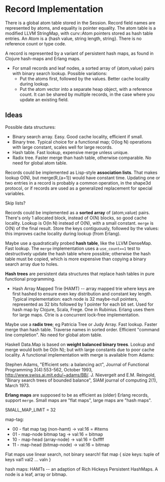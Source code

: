 # Record Implementation

There is a global atom table stored in the Session. Record field names
are represented by atoms, and equality is pointer equality.
The atom table is a modified LLVM StringMap, with curv::Atom pointers
stored as hash table entries. An Atom is a {hash value, string length, string}.
There is no reference count or type code.

A record is represented by a variant of persistent hash maps, as found in
Clojure hash-maps and Erlang maps.
* For small records and leaf nodes, a sorted array of {atom,value} pairs
  with binary search lookup. Possible variations:
  * Put the atoms first, followed by the values. Better cache locality
    during lookup.
  * Put the atom vector into a separate heap object, with a reference count.
    It can be shared by multiple records, in the case where you update an
    existing field.

## Ideas

Possible data structures:
* Binary search array. Easy. Good cache locality, efficient if small.
* Binary tree. Typical choice for a functional map; O(log N) operations
  with large constant, scales well for large records.
* Hash table. Fast lookup, expensive merge unless unique.
* Radix tree. Faster merge than hash table, otherwise comparable.
  No need for global atom table.

Records could be implemented as Lisp-style **association lists**.
That makes lookup O(N), but merge(R,{a=1}) would have constant time.
Updating one or two entries in a record is probably a common operation,
in the shape3d protocol, or if records are used as a generalized replacement
for special variables.

Skip lists?

Records could be implemented as a **sorted array** of (atom,value) pairs.
There's only 1 allocated block, instead of O(N) blocks, so good cache locality.
Lookup is O(ln N) instead of O(N), with a small constant.
`merge` is O(N) of the final result.
Store the keys contiguously, followed by the values: this improves cache
locality during lookup (from Erlang).

Maybe use a quadratically probed **hash table**, like the LLVM DenseMap.
Fast lookup.
The `merge` implementation uses a `use_count==1` test to destructively update
the hash table where possible; otherwise the hash table must be copied,
which is more expensive than copying a binary search array due to holes.

**Hash trees** are persistent data structures that replace hash tables in
pure functional programming.
* Hash Array Mapped Trie (HAMT) -- array mapped trie where keys are first
  hashed to ensure even key distribution and constant key length. Typical
  implementation: each node is 32 maybe-null pointers, represented as 32 bits
  followed by 1 pointer for each bit set. Used for hash map by Clojure, Scala,
  Frege. One in Rubinius. Erlang uses them for large maps.
  Ctrie is a concurrent lock-free implementation.

Maybe use a **radix tree**; eg Patricia Tree or Judy Array.
Fast lookup. Faster merge than hash table. Traverse names in sorted order.
Efficient "command line completion". No need for global atom table.

Haskell Data.Map is based on **weight balanced binary trees**.
Lookup and merge would both be O(ln N); but with large constants due to
poor cache locality.
A functional implementation with merge is available from Adams:

Stephen Adams, "Efficient sets: a balancing act", Journal of Functional Programming 3(4):553-562, October 1993, http://www.swiss.ai.mit.edu/~adams/BB/.
J. Nievergelt and E.M. Reingold, "Binary search trees of bounded balance", SIAM journal of computing 2(1), March 1973.

**Erlang maps** are supposed to be as efficient as (older) Erlang records,
support `merge`. Small maps are "flat maps", large maps are "hash maps".

SMALL_MAP_LIMIT = 32

map-tag:
* 00 - flat map tag (non-hamt) -> val:16 = #items
* 01 - map-node bitmap tag     -> val:16 = bitmap
* 10 - map-head (array-node)   -> val:16 = 0xffff
* 11 - map-head (bitmap-node)  -> val:16 = bitmap

Flat maps use linear search, not binary search!
flat map {
    size
    keys: tuple of keys
    val1
    val2
    ...
    valn
}

hash maps: HAMTs -- an adaption of Rich Hickeys Persistent HashMaps.
A node is a leaf, array or bitmap.

